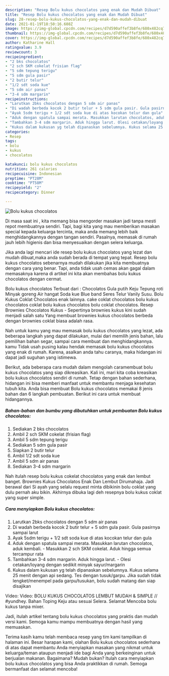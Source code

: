 ```yaml
---
description: "Resep Bolu kukus chocolatos yang enak dan Mudah Dibuat"
title: "Resep Bolu kukus chocolatos yang enak dan Mudah Dibuat"
slug: 28-resep-bolu-kukus-chocolatos-yang-enak-dan-mudah-dibuat
date: 2021-01-19T18:50:16.608Z
image: https://img-global.cpcdn.com/recipes/d7d590affef3b8fe/680x482cq70/bolu-kukus-chocolatos-foto-resep-utama.jpg
thumbnail: https://img-global.cpcdn.com/recipes/d7d590affef3b8fe/680x482cq70/bolu-kukus-chocolatos-foto-resep-utama.jpg
cover: https://img-global.cpcdn.com/recipes/d7d590affef3b8fe/680x482cq70/bolu-kukus-chocolatos-foto-resep-utama.jpg
author: Katharine Hall
ratingvalue: 3.9
reviewcount: 3
recipeingredient:
- "2 bks chocolatos"
- "2 sch SKM cokelat frisian flag"
- "5 sdm tepung terigu"
- "5 sdm gula pasir"
- "2 butir telur"
- "1/2 sdt soda kue"
- "5 sdm air panas"
- "3-4 sdm margarin"
recipeinstructions:
- "Larutkan 2bks chocolatos dengan 5 sdm air panas"
- "Di wadah berbeda kocok 2 butir telur + 5 sdm gula pasir. Gula pasirnya sampai larut"
- "Ayak 5sdm terigu + 1/2 sdt soda kue di atas kocokan telur dan gula"
- "Aduk dengan spatula sampai merata. Masukkan larutan chocolatos, aduk kembali. Masukkan 2 sch SKM cokelat. Aduk hingga semua tercampur rata"
- "Tambahkan 3-4 sdm margarin. Aduk hingga larut. Olesi cetakan/loyang dengan sedikit minyak sayur/margarin"
- "Kukus dalam kukusan yg telah dipanaskan sebelumnya. Kukus selama 25 menit dengan api sedang. Tes dengan tusuk/garpu. Jika sudah tidak lengket/menempel pada garpu/tusukan, bolu sudah matang dan siap disajikan"
categories:
- Resep
tags:
- bolu
- kukus
- chocolatos

katakunci: bolu kukus chocolatos 
nutrition: 261 calories
recipecuisine: Indonesian
preptime: "PT28M"
cooktime: "PT58M"
recipeyield: "2"
recipecategory: Dinner

---
```



![Bolu kukus chocolatos](https://img-global.cpcdn.com/recipes/d7d590affef3b8fe/680x482cq70/bolu-kukus-chocolatos-foto-resep-utama.jpg)

Di masa  saat ini , kita memang bisa mengorder masakan jadi tanpa mesti repot membuatnya sendiri. Tapi, bagi kita yang mau memberikan masakan special kepada keluarga tercinta, maka anda memang lebih baik menghidangkannya dengan tangan sendiri. Pasalnya, memasak di rumah jauh lebih higienis dan bisa menyesuaikan dengan selera keluarga.

Jika anda lagi mencari ide resep bolu kukus chocolatos yang lezat dan mudah dibuat,maka anda sudah berada di tempat yang tepat. Resep bolu kukus chocolatos  sebenarnya mudah dilakukan jika kita membuatnya dengan cara yang benar. Tapi, anda tidak usah cemas akan gagal dalam memasaknya 
karena di artikel ini kita akan membahas bolu kukus chocolatos dengan cermat.  

Bolu kukus chocolatos Terbuat dari : Chocolatos Gula putih Keju Tepung roti Minyak goreng Air hangat Soda kue Blue band Seres Telur Vanily Susu. Bolu Kukus Coklat Chocolatos enak lainnya. cake coklat chocolatos bolu kukus chocolatos coklat bolu kukus chocolatos bolu coklat chocolatos. Resep Brownies Chocolatos Kukus - Sepertinya brownies kukus kini sudah menjadi salah satu Yang membuat brownies kukus chocolatos berbeda dengan brownies coklat biasa adalah rasa.

Nah untuk kamu yang mau memasak bolu kukus chocolatos yang lezat, ada beberapa langkah yang dapat dilakukan, mulai dari memilih jenis bahan, lalu pemilihan bahan segar, sampai cara membuat dan menghidangkannya. kamu Tidak usah pusing kalau hendak memasak bolu kukus chocolatos yang enak di rumah. Karena, asalkan anda  tahu caranya, maka hidangan ini dapat jadi suguhan yang istimewa.

Berikut, ada beberapa cara mudah dalam mengolah caramembuat bolu kukus chocolatos yang siap dikreasikan. Kali ini, mari kita coba kreasikan bolu kukus chocolatos sendiri di rumah. Tetap dengan bahan sederhana, hidangan ini bisa memberi manfaat untuk membantu menjaga kesehatan tubuh kita. Anda bisa membuat Bolu kukus chocolatos memakai 8 jenis bahan dan 6 langkah pembuatan. Berikut ini cara untuk membuat hidangannya.

<!--inarticleads1-->

##### Bahan-bahan dan bumbu yang dibutuhkan untuk pembuatan Bolu kukus chocolatos:

1. Sediakan 2 bks chocolatos
1. Ambil 2 sch SKM cokelat (frisian flag)
1. Ambil 5 sdm tepung terigu
1. Sediakan 5 sdm gula pasir
1. Siapkan 2 butir telur
1. Ambil 1/2 sdt soda kue
1. Ambil 5 sdm air panas
1. Sediakan 3-4 sdm margarin


Nah itulah resep bolu kukus cokelat chocolatos yang enak dan lembut banget. Brownies Kukus Chocolatos Enak Dan Lembut Dirumahaja. Jadi berawal dari Si ayah yang selalu request minta dibikinin bolu coklat yang dulu pernah aku bikin. Akhirnya dibuka lagi deh resepnya bolu kukus coklat yang super simple. 

<!--inarticleads2-->

##### Cara menyiapkan Bolu kukus chocolatos:

1. Larutkan 2bks chocolatos dengan 5 sdm air panas
1. Di wadah berbeda kocok 2 butir telur + 5 sdm gula pasir. Gula pasirnya sampai larut
1. Ayak 5sdm terigu + 1/2 sdt soda kue di atas kocokan telur dan gula
1. Aduk dengan spatula sampai merata. Masukkan larutan chocolatos, aduk kembali. - Masukkan 2 sch SKM cokelat. Aduk hingga semua tercampur rata
1. Tambahkan 3-4 sdm margarin. Aduk hingga larut. - Olesi cetakan/loyang dengan sedikit minyak sayur/margarin
1. Kukus dalam kukusan yg telah dipanaskan sebelumnya. Kukus selama 25 menit dengan api sedang. Tes dengan tusuk/garpu. Jika sudah tidak lengket/menempel pada garpu/tusukan, bolu sudah matang dan siap disajikan


Video: Video: BOLU KUKUS CHOCOLATOS LEMBUT MUDAH &amp; SIMPLE // #yundhey. Bahan Toping Keju atau sesuai Selera. Selamat Mencoba bolu kukus tanpa mixer. 

Jadi, itulah artikel tentang  bolu kukus chocolatos  yang praktis dan mudah versi kami. Semoga kamu mampu membuatnya dengan hasil yang memuaskan. 

Terima kasih kamu telah membaca resep yang tim kami tampilkan di halaman ini. Besar harapan kami, olahan  Bolu kukus chocolatos sederhana di atas dapat membantu Anda menyiapkan masakan yang nikmat untuk keluarga/teman ataupun menjadi ide bagi Anda yang berkeinginan untuk berjualan makanan. Bagaimana? Mudah bukan? Itulah cara menyiapkan bolu kukus chocolatos yang bisa Anda praktikkan di rumah. Semoga bermanfaat dan selamat mencoba!

